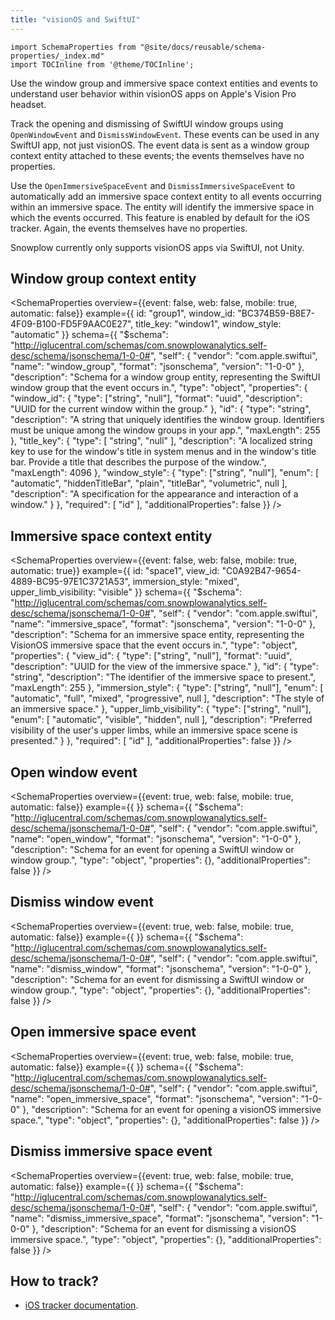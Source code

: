 ```yaml
---
title: "visionOS and SwiftUI"
---
```


```mdx-code-block
import SchemaProperties from "@site/docs/reusable/schema-properties/_index.md"
import TOCInline from '@theme/TOCInline';
```

Use the window group and immersive space context entities and events to understand user behavior within visionOS apps on Apple's Vision Pro headset.

Track the opening and dismissing of SwiftUI window groups using `OpenWindowEvent` and `DismissWindowEvent`. These events can be used in any SwiftUI app, not just visionOS. The event data is sent as a window group context entity attached to these events; the events themselves have no properties.

Use the `OpenImmersiveSpaceEvent` and `DismissImmersiveSpaceEvent` to automatically add an immersive space context entity to all events occurring within an immersive space. The entity will identify the immersive space in which the events occurred. This feature is enabled by default for the iOS tracker. Again, the events themselves have no properties.

Snowplow currently only supports visionOS apps via SwiftUI, not Unity.

<TOCInline toc={toc} maxHeadingLevel={2} />

## Window group context entity

<SchemaProperties
  overview={{event: false, web: false, mobile: true, automatic: false}}
  example={{ 
    id: "group1",
    window_id: "BC374B59-B8E7-4F09-B100-FD5F9AAC0E27",
    title_key: "window1",
    window_style: "automatic"
  }}
  schema={{ "$schema": "http://iglucentral.com/schemas/com.snowplowanalytics.self-desc/schema/jsonschema/1-0-0#", "self": { "vendor": "com.apple.swiftui", "name": "window_group", "format": "jsonschema", "version": "1-0-0" }, "description": "Schema for a window group entity, representing the SwiftUI window group that the event occurs in.", "type": "object", "properties": { "window_id": { "type": ["string", "null"], "format": "uuid", "description": "UUID for the current window within the group." }, "id": { "type": "string", "description": "A string that uniquely identifies the window group. Identifiers must be unique among the window groups in your app.", "maxLength": 255 }, "title_key": { "type": [ "string", "null" ], "description": "A localized string key to use for the window's title in system menus and in the window's title bar. Provide a title that describes the purpose of the window.", "maxLength": 4096 }, "window_style": { "type": ["string", "null"], "enum": [ "automatic", "hiddenTitleBar", "plain", "titleBar", "volumetric", null ], "description": "A specification for the appearance and interaction of a window." } }, "required": [ "id" ], "additionalProperties": false }} />

## Immersive space context entity

<SchemaProperties
  overview={{event: false, web: false, mobile: true, automatic: true}}
  example={{ 
    id: "space1",
    view_id: "C0A92B47-9654-4889-BC95-97E1C3721A53",
    immersion_style: "mixed",
    upper_limb_visibility: "visible"
  }}
  schema={{ "$schema": "http://iglucentral.com/schemas/com.snowplowanalytics.self-desc/schema/jsonschema/1-0-0#", "self": { "vendor": "com.apple.swiftui", "name": "immersive_space", "format": "jsonschema", "version": "1-0-0" }, "description": "Schema for an immersive space entity, representing the VisionOS immersive space that the event occurs in.", "type": "object", "properties": { "view_id": { "type": ["string", "null"], "format": "uuid", "description": "UUID for the view of the immersive space." }, "id": { "type": "string", "description": "The identifier of the immersive space to present.", "maxLength": 255 }, "immersion_style": { "type": ["string", "null"], "enum": [ "automatic", "full", "mixed", "progressive", null ], "description": "The style of an immersive space." }, "upper_limb_visibility": { "type": ["string", "null"], "enum": [ "automatic", "visible", "hidden", null ], "description": "Preferred visibility of the user's upper limbs, while an immersive space scene is presented." } }, "required": [ "id" ], "additionalProperties": false }} />

## Open window event

<SchemaProperties
  overview={{event: true, web: false, mobile: true, automatic: false}}
  example={{ }}
  schema={{ "$schema": "http://iglucentral.com/schemas/com.snowplowanalytics.self-desc/schema/jsonschema/1-0-0#", "self": { "vendor": "com.apple.swiftui", "name": "open_window", "format": "jsonschema", "version": "1-0-0" }, "description": "Schema for an event for opening a SwiftUI window or window group.", "type": "object", "properties": {}, "additionalProperties": false }} />

## Dismiss window event

<SchemaProperties
  overview={{event: true, web: false, mobile: true, automatic: false}}
  example={{ }}
  schema={{ "$schema": "http://iglucentral.com/schemas/com.snowplowanalytics.self-desc/schema/jsonschema/1-0-0#", "self": { "vendor": "com.apple.swiftui", "name": "dismiss_window", "format": "jsonschema", "version": "1-0-0" }, "description": "Schema for an event for dismissing a SwiftUI window or window group.", "type": "object", "properties": {}, "additionalProperties": false }} />

## Open immersive space event

<SchemaProperties
  overview={{event: true, web: false, mobile: true, automatic: false}}
  example={{ }}
  schema={{ "$schema": "http://iglucentral.com/schemas/com.snowplowanalytics.self-desc/schema/jsonschema/1-0-0#", "self": { "vendor": "com.apple.swiftui", "name": "open_immersive_space", "format": "jsonschema", "version": "1-0-0" }, "description": "Schema for an event for opening a visionOS immersive space.", "type": "object", "properties": {}, "additionalProperties": false }} />

## Dismiss immersive space event

<SchemaProperties
  overview={{event: true, web: false, mobile: true, automatic: false}}
  example={{ }}
  schema={{ "$schema": "http://iglucentral.com/schemas/com.snowplowanalytics.self-desc/schema/jsonschema/1-0-0#", "self": { "vendor": "com.apple.swiftui", "name": "dismiss_immersive_space", "format": "jsonschema", "version": "1-0-0" }, "description": "Schema for an event for dismissing a visionOS immersive space.", "type": "object", "properties": {}, "additionalProperties": false }} />

## How to track?

* [iOS tracker documentation](/docs/collecting-data/collecting-from-own-applications/mobile-trackers/tracking-events/visionos/index.md).
